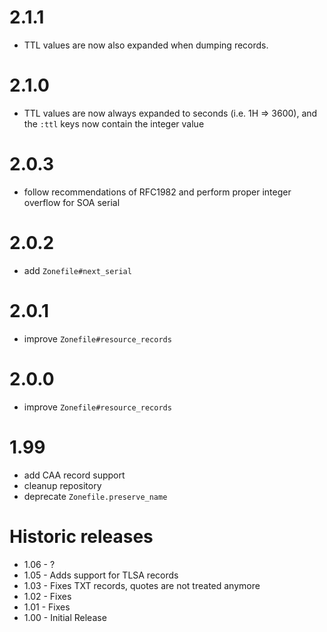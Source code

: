 # 2.1.1

- TTL values are now also expanded when dumping records.

# 2.1.0

- TTL values are now always expanded to seconds (i.e. 1H => 3600),
  and the `:ttl` keys now contain the integer value

# 2.0.3

- follow recommendations of RFC1982 and perform proper
  integer overflow for SOA serial

# 2.0.2

- add `Zonefile#next_serial`

# 2.0.1

- improve `Zonefile#resource_records`

# 2.0.0

- improve `Zonefile#resource_records`

# 1.99

- add CAA record support
- cleanup repository
- deprecate `Zonefile.preserve_name`

# Historic releases

- 1.06 - ?
- 1.05 - Adds support for TLSA records
- 1.03 - Fixes TXT records, quotes are not treated anymore
- 1.02 - Fixes
- 1.01 - Fixes
- 1.00 - Initial Release
